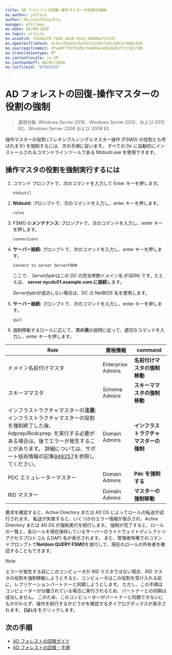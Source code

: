 ```yaml
---
title: AD フォレストの回復-操作マスターの役割の強制
ms.author: joflore
author: MicrosoftGuyJFlo
manager: mtillman
ms.date: 08/09/2018
ms.topic: article
ms.assetid: 7e6bb370-f840-4416-b5e2-86b0ba715f4f
ms.openlocfilehash: dc9c435d45e15af627a259c73dcdd81a7689cbe6
ms.sourcegitcommit: dfa48f77b751dbc34409aced628eb2f17c912f08
ms.translationtype: MT
ms.contentlocale: ja-JP
ms.lasthandoff: 08/07/2020
ms.locfileid: "87943725"
---
```

# <a name="ad-forest-recovery---seizing-an-operations-master-role"></a>AD フォレストの回復-操作マスターの役割の強制

>適用対象: Windows Server 2016、Windows Server 2012、および 2012 R2、Windows Server 2008 および 2008 R2

操作マスターの役割 (フレキシブルシングルマスター操作 (FSMO) の役割とも呼ばれます) を強制するには、次の手順に従います。 すべての Dc に自動的にインストールされるコマンドラインツールである Ntdsutil.exe を使用できます。

## <a name="to-seize-an-operations-master-role"></a>操作マスタの役割を強制実行するには

1. コマンド プロンプトで、次のコマンドを入力して Enter キーを押します。

   ```
   ntdsutil
   ```

2. **Ntdsutil:** プロンプトで、次のコマンドを入力し、enter キーを押します。

   ```
   roles
   ```

3. FSMO の**メンテナンス:** プロンプトで、次のコマンドを入力し、enter キーを押します。

   ```
   connections
   ```

4. **サーバー接続:** プロンプトで、次のコマンドを入力し、enter キーを押します。

   ```
   Connect to server ServerFQDN
   ```

   ここで、 *Serverfqdn*はこの DC の完全修飾ドメイン名 (FQDN) です。たとえば、 **server nycdc01.example.com に接続**します。

   *Serverfqdn*が成功しない場合は、DC の NetBIOS 名を使用します。

5. **サーバー接続:** プロンプトで、次のコマンドを入力し、enter キーを押します。

   ```
   quit
   ```

6. 強制移動するロールに応じて、**次の表**の説明に従って、適切なコマンドを入力し、enter キーを押します。

|Role|資格情報|command|
|----------|-----------------|-------------|
|ドメイン名前付けマスタ|Enterprise Admins|**名前付けマスタの強制移動**|
|スキーママスタ|Schema Admins|**スキーママスタの強制移動**|
|インフラストラクチャマスターの**注意:** インフラストラクチャマスターの役割を強制終了した後、Adprep/Rodcprep. を実行する必要がある場合は、後でエラーが発生することがあります。 詳細については、サポート技術情報の記事[949257](https://support.microsoft.com/kb/949257)を参照してください。|Domain Admins|**インフラストラクチャマスターの強制**|
|PDC エミュレーターマスター|Domain Admins|**Pdc を強制する**|
|RID マスター|Domain Admins|**マスターの強制移動**|

要求を確認すると、Active Directory または AD DS によってロールの転送が試行されます。 転送が失敗すると、いくつかのエラー情報が表示され、Active Directory または AD DS が強制実行を続行します。 強制が完了すると、ロールの一覧と、各ロールを現在保持しているサーバーのライトウェイトディレクトリアクセスプロトコル (LDAP) 名が表示されます。 また、管理者特権でのコマンドプロンプトで**Netdom QUERY FSMO**を実行して、現在のロールの所有者を確認することもできます。

> [!NOTE]
> エラーが発生する前にこのコンピュータが RID マスタではない場合、RID マスタの役割を強制移動しようとすると、コンピュータはこの役割を受け入れる前に、レプリケーションパートナーと同期しようとします。 ただし、この手順はコンピューターが分離されている場合に実行されるため、パートナーとの同期は成功しません。 このため、このコンピューターがパートナーと同期できないにもかかわらず、操作を続行するかどうかを確認するダイアログボックスが表示されます。 **[はい]** をクリックします。

## <a name="next-steps"></a>次の手順

- [AD フォレストの回復ガイド](AD-Forest-Recovery-Guide.md)
- [AD フォレストの回復 - 手順](AD-Forest-Recovery-Procedures.md)
